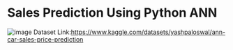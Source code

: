 # Sales Prediction Using Python ANN
![image](https://github.com/SAICHARANKV/CodSoft-Internship/assets/78423038/1865c9ec-22e9-45a4-a7a7-f76d26467c31)
Dataset Link:https://www.kaggle.com/datasets/yashpaloswal/ann-car-sales-price-prediction
